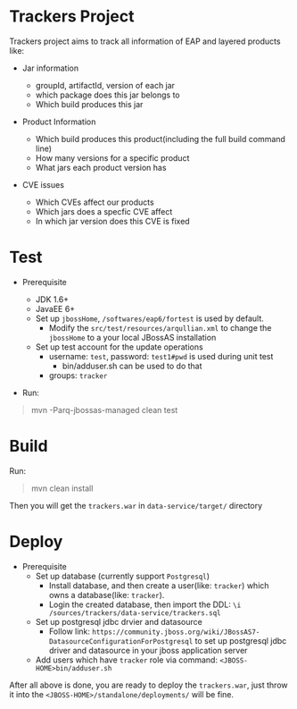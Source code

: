Trackers Project
===========

Trackers project aims to track all information of EAP and layered products like:

   * Jar information
      * groupId, artifactId, version of each jar
      * which package does this jar belongs to
      * Which build produces this jar

   * Product Information
      * Which build produces this product(including the full build command line)
      * How many versions for a specific product
      * What jars each product version has

   * CVE issues
      * Which CVEs affect our products
      * Which jars does a specfic CVE affect
      * In which jar version does this CVE is fixed

Test
=====

   * Prerequisite
      * JDK 1.6+
      * JavaEE 6+
      * Set up `jbossHome`, `/softwares/eap6/fortest` is used by default.
         * Modify the `src/test/resources/arqullian.xml` to change the `jbossHome` to a your local JBossAS installation
      * Set up test account for the update operations
         * username: `test`, password: `test1#pwd` is used during unit test
            * <JBossHome>bin/adduser.sh can be used to do that
         * groups: `tracker`

   * Run:

> mvn -Parq-jbossas-managed clean test


Build
=====

Run:

> mvn clean install

  Then you will get the `trackers.war` in `data-service/target/` directory

Deploy
=====

   * Prerequisite
      * Set up database (currently support `Postgresql`)
         * Install database, and then create a user(like: `tracker`) which owns a database(like: `tracker`).
         * Login the created database, then import the DDL: `\i /sources/trackers/data-service/trackers.sql`
      * Set up postgresql jdbc drvier and datasource
         * Follow link: `https://community.jboss.org/wiki/JBossAS7-DatasourceConfigurationForPostgresql` to set up postgresql jdbc driver and datasource in your jboss application server
      * Add users which have `tracker` role via command: `<JBOSS-HOME>bin/adduser.sh`
     

  After all above is done, you are ready to deploy the `trackers.war`, just throw it into the `<JBOSS-HOME>/standalone/deployments/` will be fine.


